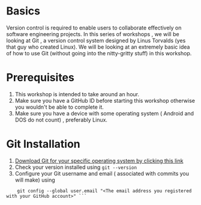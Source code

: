# Basics 
Version control is required to enable users to collaborate effectively on software engineering projects. In this series of workshops , we will be looking at Git , a version control system designed by Linus Torvalds (yes that guy who created Linux). We will be looking at an extremely basic idea of how to use Git (without going into the nitty-gritty stuff) in this workshop.

# Prerequisites
1. This workshop is intended to take around an hour.
2. Make sure you have a GitHub ID before starting this workshop otherwise you wouldn't be able to complete it.
3. Make sure you have a device with some operating system ( Android and DOS do not count) , preferably Linux.

# Git Installation
1. [Download Git for your specific operating system by clicking this link](https://git-scm.com/downloads)
2. Check your version installed using ``` git --version ```
3. Configure your Git username and email ( associated with commits you will make) using 
``` git config --global user.name "<Your GitHub username>"
    git config --global user.email "<The email address you registered with your GitHub account>" ```
